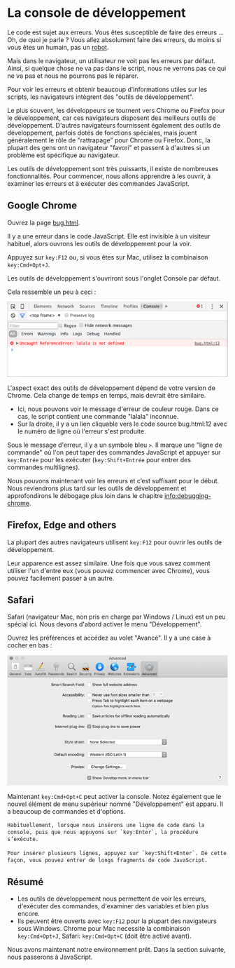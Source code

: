# La console de développement

Le code est sujet aux erreurs. Vous êtes susceptible de faire des erreurs … Oh, de quoi je parle ? Vous allez absolument faire des erreurs, du moins si vous êtes un humain, pas un [robot](https://fr.wikipedia.org/wiki/Bender_Tordeur_Rodr%C3%ADguez).

Mais dans le navigateur, un utilisateur ne voit pas les erreurs par défaut. Ainsi, si quelque chose ne va pas dans le script, nous ne verrons pas ce qui ne va pas et nous ne pourrons pas le réparer.

Pour voir les erreurs et obtenir beaucoup d’informations utiles sur les scripts, les navigateurs intègrent des "outils de développement".

Le plus souvent, les développeurs se tournent vers Chrome ou Firefox pour le développement, car ces navigateurs disposent des meilleurs outils de développement. D'autres navigateurs fournissent également des outils de développement, parfois dotés de fonctions spéciales, mais jouent généralement le rôle de "rattrapage" pour Chrome ou Firefox. Donc, la plupart des gens ont un navigateur "favori" et passent à d'autres si un problème est spécifique au navigateur.

Les outils de développement sont très puissants, il existe de nombreuses fonctionnalités. Pour commencer, nous allons apprendre à les ouvrir, à examiner les erreurs et à exécuter des commandes JavaScript.

## Google Chrome

Ouvrez la page [bug.html](bug.html).

Il y a une erreur dans le code JavaScript. Elle est invisible à un visiteur habituel, alors ouvrons les outils de développement pour la voir.

Appuyez sur `key:F12` ou, si vous êtes sur Mac, utilisez la combinaison `key:Cmd+Opt+J`.

Les outils de développement s'ouvriront sous l'onglet Console par défaut.

Cela ressemble un peu à ceci :

![chrome](chrome.png)

L'aspect exact des outils de développement dépend de votre version de Chrome. Cela change de temps en temps, mais devrait être similaire.

- Ici, nous pouvons voir le message d'erreur de couleur rouge. Dans ce cas, le script contient une commande "lalala" inconnue.
- Sur la droite, il y a un lien cliquable vers le code source bug.html:12 avec le numéro de ligne où l'erreur s'est produite.

Sous le message d'erreur, il y a un symbole bleu `>`. Il marque une "ligne de commande" où l'on peut taper des commandes JavaScript et appuyer sur `key:Entrée` pour les exécuter (`key:Shift+Entrée` pour entrer des commandes multilignes).

Nous pouvons maintenant voir les erreurs et c’est suffisant pour le début. Nous reviendrons plus tard sur les outils de développement et approfondirons le débogage plus loin dans le chapitre <info:debugging-chrome>.


## Firefox, Edge and others

La plupart des autres navigateurs utilisent `key:F12` pour ouvrir les outils de développement.

Leur apparence est assez similaire. Une fois que vous savez comment utiliser l'un d'entre eux (vous pouvez commencer avec Chrome), vous pouvez facilement passer à un autre.

## Safari

Safari (navigateur Mac, non pris en charge par Windows / Linux) est un peu spécial ici. Nous devons d'abord activer le menu "Développement".

Ouvrez les préférences et accédez au volet "Avancé". Il y a une case à cocher en bas :

![safari](safari.png)

Maintenant `key:Cmd+Opt+C` peut activer la console. Notez également que le nouvel élément de menu supérieur nommé "Développement" est apparu. Il a beaucoup de commandes et d'options.

```smart header="Entrée multiligne"
Habituellement, lorsque nous insérons une ligne de code dans la console, puis que nous appuyons sur `key:Enter`, la procédure s’exécute.

Pour insérer plusieurs lignes, appuyez sur `key:Shift+Enter`. De cette façon, vous pouvez entrer de longs fragments de code JavaScript.
```



## Résumé

- Les outils de développement nous permettent de voir les erreurs, d'exécuter des commandes, d'examiner des variables et bien plus encore.
- Ils peuvent être ouverts avec `key:F12` pour la plupart des navigateurs sous Windows. Chrome pour Mac necessite la combinaison `key:Cmd+Opt+J`, Safari: `key:Cmd+Opt+C` (doit être activé avant).


Nous avons maintenant notre environnement prêt. Dans la section suivante, nous passerons à JavaScript.
